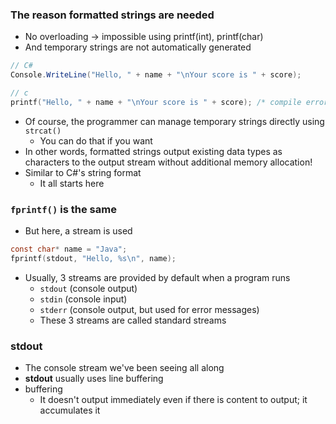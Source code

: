 ### The reason formatted strings are needed
- No overloading -> impossible using printf(int), printf(char)
- And temporary strings are not automatically generated
```c#
// C#
Console.WriteLine("Hello, " + name + "\nYour score is " + score);
```

```c
// c
printf("Hello, " + name + "\nYour score is " + score); /* compile error */
```
- Of course, the programmer can manage temporary strings directly using `strcat()`
    - You can do that if you want
- In other words, formatted strings output existing data types as characters to the output stream without additional memory allocation!
- Similar to C#'s string format
    - It all starts here



### `fprintf()` is the same
- But here, a stream is used
```c
const char* name = "Java";
fprintf(stdout, "Hello, %s\n", name);
```
- Usually, 3 streams are provided by default when a program runs
    - `stdout` (console output)
    - `stdin` (console input)
    - `stderr` (console output, but used for error messages)
    - These 3 streams are called standard streams



### **stdout**
- The console stream we've been seeing all along
- **stdout** usually uses line buffering
- buffering
    - It doesn't output immediately even if there is content to output; it accumulates it